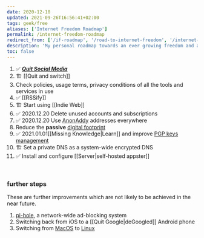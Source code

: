 ```yaml
---
date: 2020-12-10
updated: 2021-09-26T16:56:41+02:00
tags: geek/free
aliases: ['Internet Freedom Roadmap']
permalink: /internet-freedom-roadmap
redirect_from: ['/if-roadmap', '/road-to-internet-freedom', '/internet-freedom-path']
description: 'My personal roadmap towards an ever growing freedom and awareness in using digital tools'
toc: false
---
```

1. ✅ [**<cite>Quit Social Media</cite>**](https://quitsocialmedia.club/roadmap "Quit Social Media roadmap")
1. 🏗 [[Quit and switch]]
1. Check policies, usage terms, privacy conditions of all the tools and services in use
1. ✅ [[RSSify]]
1. 🏗 Start using [[Indie Web]]
1. ✅ 2020.12.20 Delete unused accounts and subscriptions
1. ✅ 2020.12.20 Use [AnonAddy](https://anonaddy.com "AnonAddy official website") addresses everywhere
1. Reduce the **passive** [digital footprint](https://en.wikipedia.org/wiki/Digital_footprint "Digital footprint on Wikipedia")
1. ✅ 2021.01.01[[Missing Knowledge|Learn]] and improve [PGP keys management](https://keys.openpgp.org "OpenPGP")
1. 🏗 Set a private DNS as a system-wide encrypted DNS
1. ✅ Install and configure [[Server|self-hosted appster]]

<br>

### further steps

These are further improvements which are not likely to be achieved in the near future.

1. [pi-hole](https://pi-hole.net "Pi hole"), a network-wide ad-blocking system
1. Switching back from iOS to a [[Quit Google|deGoogled]] Android phone
1. Switching from [MacOS](https://www.apple.com/macos/ 'MacOS overview') to [Linux](https://www.linux.org/pages/download/ 'Linux distributions')